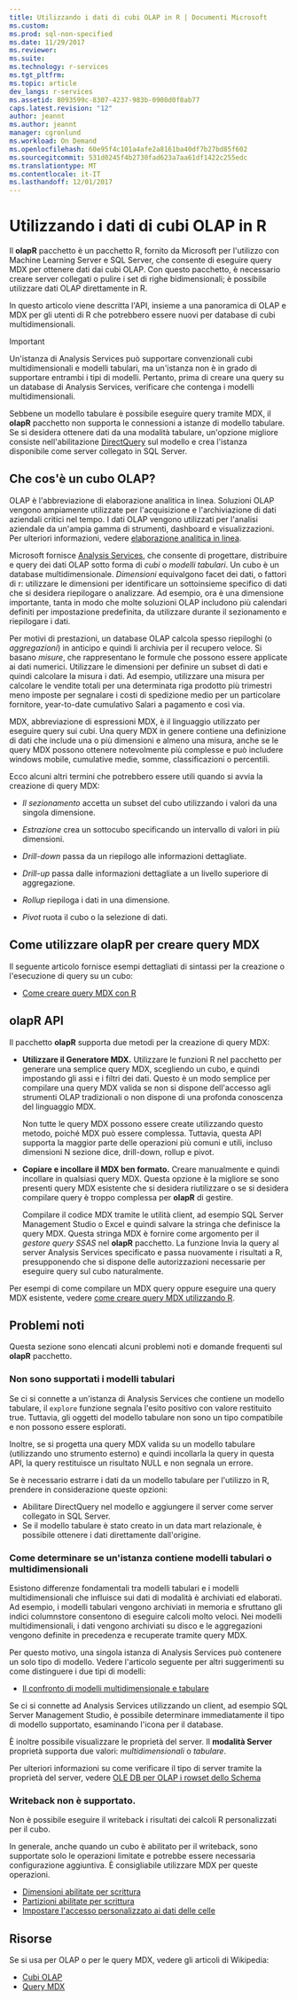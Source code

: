 ```yaml
---
title: Utilizzando i dati di cubi OLAP in R | Documenti Microsoft
ms.custom: 
ms.prod: sql-non-specified
ms.date: 11/29/2017
ms.reviewer: 
ms.suite: 
ms.technology: r-services
ms.tgt_pltfrm: 
ms.topic: article
dev_langs: r-services
ms.assetid: 8093599c-8307-4237-983b-0908d0f8ab77
caps.latest.revision: "12"
author: jeannt
ms.author: jeannt
manager: cgronlund
ms.workload: On Demand
ms.openlocfilehash: 60e95f4c101a4afe2a8161ba40df7b27bd85f602
ms.sourcegitcommit: 531d0245f4b2730fad623a7aa61df1422c255edc
ms.translationtype: MT
ms.contentlocale: it-IT
ms.lasthandoff: 12/01/2017
---
```

# <a name="using-data-from-olap-cubes-in-r"></a>Utilizzando i dati di cubi OLAP in R

Il **olapR** pacchetto è un pacchetto R, fornito da Microsoft per l'utilizzo con Machine Learning Server e SQL Server, che consente di eseguire query MDX per ottenere dati dai cubi OLAP. Con questo pacchetto, è necessario creare server collegati o pulire i set di righe bidimensionali; è possibile utilizzare dati OLAP direttamente in R.

In questo articolo viene descritta l'API, insieme a una panoramica di OLAP e MDX per gli utenti di R che potrebbero essere nuovi per database di cubi multidimensionali.

> [!IMPORTANT]
> Un'istanza di Analysis Services può supportare convenzionali cubi multidimensionali e modelli tabulari, ma un'istanza non è in grado di supportare entrambi i tipi di modelli. Pertanto, prima di creare una query su un database di Analysis Services, verificare che contenga i modelli multidimensionali.
> 
> Sebbene un modello tabulare è possibile eseguire query tramite MDX, il **olapR** pacchetto non supporta le connessioni a istanze di modello tabulare. Se si desidera ottenere dati da una modalità tabulare, un'opzione migliore consiste nell'abilitazione [DirectQuery](https://docs.microsoft.com/sql/analysis-services/tabular-models/directquery-mode-ssas-tabular) sul modello e crea l'istanza disponibile come server collegato in SQL Server. 

## <a name="what-is-an-olap-cube"></a>Che cos'è un cubo OLAP?

OLAP è l'abbreviazione di elaborazione analitica in linea. Soluzioni OLAP vengono ampiamente utilizzate per l'acquisizione e l'archiviazione di dati aziendali critici nel tempo. I dati OLAP vengono utilizzati per l'analisi aziendale da un'ampia gamma di strumenti, dashboard e visualizzazioni. Per ulteriori informazioni, vedere [elaborazione analitica in linea](https://en.wikipedia.org/wiki/Online_analytical_processing).

Microsoft fornisce [Analysis Services](https://docs.microsoft.com/sql/analysis-services/analysis-services), che consente di progettare, distribuire e query dei dati OLAP sotto forma di _cubi_ o _modelli tabulari_. Un cubo è un database multidimensionale. _Dimensioni_ equivalgono facet dei dati, o fattori di r: utilizzare le dimensioni per identificare un sottoinsieme specifico di dati che si desidera riepilogare o analizzare. Ad esempio, ora è una dimensione importante, tanta in modo che molte soluzioni OLAP includono più calendari definiti per impostazione predefinita, da utilizzare durante il sezionamento e riepilogare i dati. 

Per motivi di prestazioni, un database OLAP calcola spesso riepiloghi (o _aggregazioni_) in anticipo e quindi li archivia per il recupero veloce. Si basano *misure*, che rappresentano le formule che possono essere applicate ai dati numerici. Utilizzare le dimensioni per definire un subset di dati e quindi calcolare la misura i dati. Ad esempio, utilizzare una misura per calcolare le vendite totali per una determinata riga prodotto più trimestri meno imposte per segnalare i costi di spedizione medio per un particolare fornitore, year-to-date cumulativo Salari a pagamento e così via.

MDX, abbreviazione di espressioni MDX, è il linguaggio utilizzato per eseguire query sui cubi. Una query MDX in genere contiene una definizione di dati che include una o più dimensioni e almeno una misura, anche se le query MDX possono ottenere notevolmente più complesse e può includere windows mobile, cumulative medie, somme, classificazioni o percentili. 

Ecco alcuni altri termini che potrebbero essere utili quando si avvia la creazione di query MDX:

+ *Il sezionamento* accetta un subset del cubo utilizzando i valori da una singola dimensione.

+ *Estrazione* crea un sottocubo specificando un intervallo di valori in più dimensioni.

+ *Drill-down* passa da un riepilogo alle informazioni dettagliate.

+ *Drill-up* passa dalle informazioni dettagliate a un livello superiore di aggregazione.

+ *Rollup* riepiloga i dati in una dimensione.

+ *Pivot* ruota il cubo o la selezione di dati.

## <a name="how-to-use-olapr-to-create-mdx-queries"></a>Come utilizzare olapR per creare query MDX

Il seguente articolo fornisce esempi dettagliati di sintassi per la creazione o l'esecuzione di query su un cubo:

+ [Come creare query MDX con R](../../advanced-analytics/r/how-to-create-mdx-queries-using-olapr.md)

## <a name="olapr-api"></a>olapR API

Il pacchetto **olapR** supporta due metodi per la creazione di query MDX:

- **Utilizzare il Generatore MDX.** Utilizzare le funzioni R nel pacchetto per generare una semplice query MDX, scegliendo un cubo, e quindi impostando gli assi e i filtri dei dati. Questo è un modo semplice per compilare una query MDX valida se non si dispone dell'accesso agli strumenti OLAP tradizionali o non dispone di una profonda conoscenza del linguaggio MDX.

    Non tutte le query MDX possono essere create utilizzando questo metodo, poiché MDX può essere complessa. Tuttavia, questa API supporta la maggior parte delle operazioni più comuni e utili, incluso dimensioni N sezione dice, drill-down, rollup e pivot.

+ **Copiare e incollare il MDX ben formato.** Creare manualmente e quindi incollare in qualsiasi query MDX. Questa opzione è la migliore se sono presenti query MDX esistente che si desidera riutilizzare o se si desidera compilare query è troppo complessa per **olapR** di gestire. 

    Compilare il codice MDX tramite le utilità client, ad esempio SQL Server Management Studio o Excel e quindi salvare la stringa che definisce la query MDX. Questa stringa MDX è fornire come argomento per il *gestore query SSAS* nel **olapR** pacchetto. La funzione Invia la query al server Analysis Services specificato e passa nuovamente i risultati a R, presupponendo che si dispone delle autorizzazioni necessarie per eseguire query sul cubo naturalmente.

Per esempi di come compilare un MDX query oppure eseguire una query MDX esistente, vedere [come creare query MDX utilizzando R](../../advanced-analytics/r/how-to-create-mdx-queries-using-olapr.md).

## <a name="known-issues"></a>Problemi noti

Questa sezione sono elencati alcuni problemi noti e domande frequenti sul **olapR** pacchetto.

### <a name="tabular-models-are-not-supported"></a>Non sono supportati i modelli tabulari

Se ci si connette a un'istanza di Analysis Services che contiene un modello tabulare, il `explore` funzione segnala l'esito positivo con valore restituito true. Tuttavia, gli oggetti del modello tabulare non sono un tipo compatibile e non possono essere esplorati.

Inoltre, se si progetta una query MDX valida su un modello tabulare (utilizzando uno strumento esterno) e quindi incollarla la query in questa API, la query restituisce un risultato NULL e non segnala un errore.

Se è necessario estrarre i dati da un modello tabulare per l'utilizzo in R, prendere in considerazione queste opzioni:

+ Abilitare DirectQuery nel modello e aggiungere il server come server collegato in SQL Server. 
+ Se il modello tabulare è stato creato in un data mart relazionale, è possibile ottenere i dati direttamente dall'origine.

### <a name="how-to-determine-whether-an-instance-contains-tabular-or-multidimensional-models"></a>Come determinare se un'istanza contiene modelli tabulari o multidimensionali

Esistono differenze fondamentali tra modelli tabulari e i modelli multidimensionali che influisce sui dati di modalità è archiviati ed elaborati. Ad esempio, i modelli tabulari vengono archiviati in memoria e sfruttano gli indici columnstore consentono di eseguire calcoli molto veloci. Nei modelli multidimensionali, i dati vengono archiviati su disco e le aggregazioni vengono definite in precedenza e recuperate tramite query MDX.

Per questo motivo, una singola istanza di Analysis Services può contenere un solo tipo di modello. Vedere l'articolo seguente per altri suggerimenti su come distinguere i due tipi di modelli:

+ [Il confronto di modelli multidimensionale e tabulare](https://docs.microsoft.com/sql/analysis-services/comparing-tabular-and-multidimensional-solutions-ssas)

Se ci si connette ad Analysis Services utilizzando un client, ad esempio SQL Server Management Studio, è possibile determinare immediatamente il tipo di modello supportato, esaminando l'icona per il database.

È inoltre possibile visualizzare le proprietà del server. Il **modalità Server** proprietà supporta due valori: _multidimensionali_ o _tabulare_.

Per ulteriori informazioni su come verificare il tipo di server tramite la proprietà del server, vedere [OLE DB per OLAP i rowset dello Schema](https://docs.microsoft.com/sql/analysis-services/schema-rowsets/ole-db-olap/ole-db-for-olap-schema-rowsets)

### <a name="writeback-is-not-supported"></a>Writeback non è supportato.

Non è possibile eseguire il writeback i risultati dei calcoli R personalizzati per il cubo.

In generale, anche quando un cubo è abilitato per il writeback, sono supportate solo le operazioni limitate e potrebbe essere necessaria configurazione aggiuntiva. È consigliabile utilizzare MDX per queste operazioni.

+ [Dimensioni abilitate per scrittura](https://docs.microsoft.com/sql/analysis-services/multidimensional-models-olap-logical-dimension-objects/write-enabled-dimensions)
+ [Partizioni abilitate per scrittura](https://docs.microsoft.com/sql/analysis-services/multidimensional-models-olap-logical-cube-objects/partitions-write-enabled-partitions)
+ [Impostare l'accesso personalizzato ai dati delle celle](https://docs.microsoft.com/sql/analysis-services/multidimensional-models/grant-custom-access-to-cell-data-analysis-services)

## <a name="resources"></a>Risorse

Se si usa per OLAP o per le query MDX, vedere gli articoli di Wikipedia: 

+ [Cubi OLAP](https://en.wikipedia.org/wiki/OLAP_cube)
+ [Query MDX](https://en.wikipedia.org/wiki/MultiDimensional_eXpressions)
